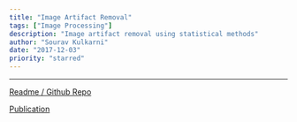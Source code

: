 ```yaml
---
title: "Image Artifact Removal"
tags: ["Image Processing"]
description: "Image artifact removal using statistical methods"
author: "Sourav Kulkarni"
date: "2017-12-03"
priority: "starred"
---
```


---
<a href="https://github.com/Souruly/DIP---Image-Artifact-Removal/tree/master/DIP%20-%20Object%20Removal%20with%20Mode" target="_blank">Readme / Github Repo</a>


<a href="http://ictactjournals.in/paper/IJIVP_Vol_9_Iss_2_Paper_6_1887_1893.pdf" target="_blank">Publication</a>